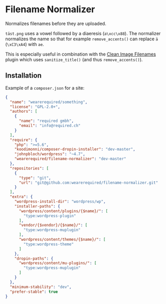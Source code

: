 # Filename Normalizer

Normalizes filenames before they are uploaded.

`täst.png` uses a vowel followed by a diaeresis (`a\xcc\x88`). The normalizer normalizes the name so that for example `remove_accents()` can replace `ä` (`\xC3\xA4`) with `ae`.

This is especially useful in combination with the [Clean Image Filenames](https://wordpress.org/plugins/clean-image-filenames/) plugin which uses `sanitize_title()` (and thus `remove_accents()`).

## Installation

Example of a `composer.json` for a site:

```json
{
  "name": "wearerequired/something",
  "license": "GPL-2.0+",
  "authors": [
    {
      "name": "required gmbh",
      "email": "info@required.ch"
    }
  ],
  "require": {
    "php": ">=5.6",
    "koodimonni/composer-dropin-installer": "dev-master",
    "johnpbloch/wordpress": "~4.7",
    "wearerequired/filename-normalizer": "dev-master"
  },
  "repositories": [
    {
      "type": "git",
      "url": "git@github.com:wearerequired/filename-normalizer.git"
    }
  ],
  "extra": {
    "wordpress-install-dir": "wordpress/wp",
    "installer-paths": {
      "wordpress/content/plugins/{$name}/": [
        "type:wordpress-plugin"
      ],
      "vendor/{$vendor}/{$name}/": [
        "type:wordpress-muplugin"
      ],
      "wordpress/content/themes/{$name}/": [
        "type:wordpress-theme"
      ]
    },
    "dropin-paths": {
      "wordpress/content/mu-plugins/": [
        "type:wordpress-muplugin"
      ]
    }
  },
  "minimum-stability": "dev",
  "prefer-stable": true
}
